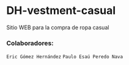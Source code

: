 # DH-vestment-casual
Sitio WEB para la compra de ropa casual

### Colaboradores:
`Eric Gómez Hernández`
`Paulo Esaú Peredo Nava`
